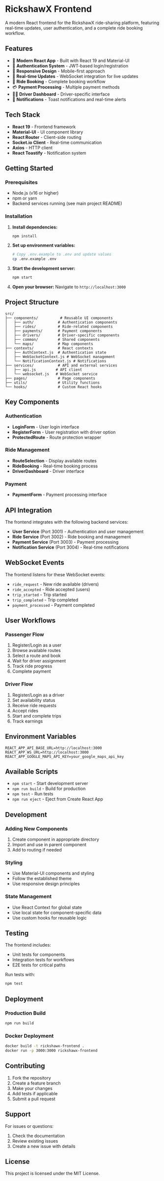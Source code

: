 # RickshawX Frontend

A modern React frontend for the RickshawX ride-sharing platform, featuring real-time updates, user authentication, and a complete ride booking workflow.

## Features

- 🚀 **Modern React App** - Built with React 19 and Material-UI
- 🔐 **Authentication System** - JWT-based login/registration
- 📱 **Responsive Design** - Mobile-first approach
- 🔄 **Real-time Updates** - WebSocket integration for live updates
- 🚗 **Ride Booking** - Complete booking workflow
- 💳 **Payment Processing** - Multiple payment methods
- 👨‍💼 **Driver Dashboard** - Driver-specific interface
- 🔔 **Notifications** - Toast notifications and real-time alerts

## Tech Stack

- **React 19** - Frontend framework
- **Material-UI** - UI component library
- **React Router** - Client-side routing
- **Socket.io Client** - Real-time communication
- **Axios** - HTTP client
- **React Toastify** - Notification system

## Getting Started

### Prerequisites

- Node.js (v16 or higher)
- npm or yarn
- Backend services running (see main project README)

### Installation

1. **Install dependencies:**
   ```bash
   npm install
   ```

2. **Set up environment variables:**
   ```bash
   # Copy .env.example to .env and update values
   cp .env.example .env
   ```

3. **Start the development server:**
   ```bash
   npm start
   ```

4. **Open your browser:**
   Navigate to `http://localhost:3000`

## Project Structure

```
src/
├── components/          # Reusable UI components
│   ├── auth/           # Authentication components
│   ├── rides/          # Ride-related components
│   ├── payments/       # Payment components
│   ├── drivers/        # Driver-specific components
│   ├── common/         # Shared components
│   └── maps/           # Map components
├── contexts/           # React contexts
│   ├── AuthContext.js  # Authentication state
│   ├── WebSocketContext.js # WebSocket management
│   └── NotificationContext.js # Notifications
├── services/           # API and external services
│   ├── api.js         # API client
│   └── websocket.js   # WebSocket service
├── pages/              # Page components
├── utils/              # Utility functions
└── hooks/              # Custom React hooks
```

## Key Components

### Authentication
- **LoginForm** - User login interface
- **RegisterForm** - User registration with driver option
- **ProtectedRoute** - Route protection wrapper

### Ride Management
- **RouteSelection** - Display available routes
- **RideBooking** - Real-time booking process
- **DriverDashboard** - Driver interface

### Payment
- **PaymentForm** - Payment processing interface

## API Integration

The frontend integrates with the following backend services:

- **User Service** (Port 3001) - Authentication and user management
- **Ride Service** (Port 3002) - Ride booking and management
- **Payment Service** (Port 3003) - Payment processing
- **Notification Service** (Port 3004) - Real-time notifications

## WebSocket Events

The frontend listens for these WebSocket events:

- `ride_request` - New ride available (drivers)
- `ride_accepted` - Ride accepted (users)
- `trip_started` - Trip started
- `trip_completed` - Trip completed
- `payment_processed` - Payment completed

## User Workflows

### Passenger Flow
1. Register/Login as a user
2. Browse available routes
3. Select a route and book
4. Wait for driver assignment
5. Track ride progress
6. Complete payment

### Driver Flow
1. Register/Login as a driver
2. Set availability status
3. Receive ride requests
4. Accept rides
5. Start and complete trips
6. Track earnings

## Environment Variables

```env
REACT_APP_API_BASE_URL=http://localhost:3000
REACT_APP_WS_URL=http://localhost:3000
REACT_APP_GOOGLE_MAPS_API_KEY=your_google_maps_api_key
```

## Available Scripts

- `npm start` - Start development server
- `npm run build` - Build for production
- `npm test` - Run tests
- `npm run eject` - Eject from Create React App

## Development

### Adding New Components
1. Create component in appropriate directory
2. Import and use in parent component
3. Add to routing if needed

### Styling
- Use Material-UI components and styling
- Follow the established theme
- Use responsive design principles

### State Management
- Use React Context for global state
- Use local state for component-specific data
- Use custom hooks for reusable logic

## Testing

The frontend includes:
- Unit tests for components
- Integration tests for workflows
- E2E tests for critical paths

Run tests with:
```bash
npm test
```

## Deployment

### Production Build
```bash
npm run build
```

### Docker Deployment
```bash
docker build -t rickshawx-frontend .
docker run -p 3000:3000 rickshawx-frontend
```

## Contributing

1. Fork the repository
2. Create a feature branch
3. Make your changes
4. Add tests if applicable
5. Submit a pull request

## Support

For issues or questions:
1. Check the documentation
2. Review existing issues
3. Create a new issue with details

## License

This project is licensed under the MIT License.

